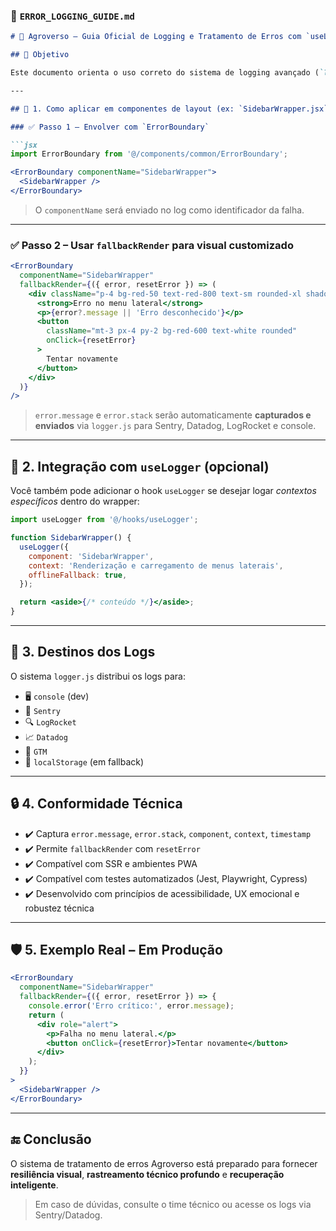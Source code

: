 
### 📄 `ERROR_LOGGING_GUIDE.md`

````markdown
# 🧠 Agroverso – Guia Oficial de Logging e Tratamento de Erros com `useLogger` + `ErrorBoundary`

## 🎯 Objetivo

Este documento orienta o uso correto do sistema de logging avançado (`logger.js`) integrado com o componente de contenção de erros (`ErrorBoundary.jsx`) e o hook reativo (`useLogger.js`), aplicando `fallbackRender` para controle visual em tempo real, rastreamento técnico completo e tolerância a falhas.

---

## 📌 1. Como aplicar em componentes de layout (ex: `SidebarWrapper.jsx`)

### ✅ Passo 1 – Envolver com `ErrorBoundary`

```jsx
import ErrorBoundary from '@/components/common/ErrorBoundary';

<ErrorBoundary componentName="SidebarWrapper">
  <SidebarWrapper />
</ErrorBoundary>
````

> O `componentName` será enviado no log como identificador da falha.

---

### ✅ Passo 2 – Usar `fallbackRender` para visual customizado

```jsx
<ErrorBoundary
  componentName="SidebarWrapper"
  fallbackRender={({ error, resetError }) => (
    <div className="p-4 bg-red-50 text-red-800 text-sm rounded-xl shadow">
      <strong>Erro no menu lateral</strong>
      <p>{error?.message || 'Erro desconhecido'}</p>
      <button
        className="mt-3 px-4 py-2 bg-red-600 text-white rounded"
        onClick={resetError}
      >
        Tentar novamente
      </button>
    </div>
  )}
/>
```

> `error.message` e `error.stack` serão automaticamente **capturados e enviados** via `logger.js` para Sentry, Datadog, LogRocket e console.

---

## 🧩 2. Integração com `useLogger` (opcional)

Você também pode adicionar o hook `useLogger` se desejar logar *contextos específicos* dentro do wrapper:

```jsx
import useLogger from '@/hooks/useLogger';

function SidebarWrapper() {
  useLogger({
    component: 'SidebarWrapper',
    context: 'Renderização e carregamento de menus laterais',
    offlineFallback: true,
  });

  return <aside>{/* conteúdo */}</aside>;
}
```

---

## 📡 3. Destinos dos Logs

O sistema `logger.js` distribui os logs para:

* 🖥️ `console` (dev)
* 📡 `Sentry`
* 🔍 `LogRocket`
* 📈 `Datadog`
* 🧠 `GTM`
* 💾 `localStorage` (em fallback)

---

## 🔒 4. Conformidade Técnica

* ✔️ Captura `error.message`, `error.stack`, `component`, `context`, `timestamp`
* ✔️ Permite `fallbackRender` com `resetError`
* ✔️ Compatível com SSR e ambientes PWA
* ✔️ Compatível com testes automatizados (Jest, Playwright, Cypress)
* ✔️ Desenvolvido com princípios de acessibilidade, UX emocional e robustez técnica

---

## 🛡️ 5. Exemplo Real – Em Produção

```jsx
<ErrorBoundary
  componentName="SidebarWrapper"
  fallbackRender={({ error, resetError }) => {
    console.error('Erro crítico:', error.message);
    return (
      <div role="alert">
        <p>Falha no menu lateral.</p>
        <button onClick={resetError}>Tentar novamente</button>
      </div>
    );
  }}
>
  <SidebarWrapper />
</ErrorBoundary>
```

---

## 🔚 Conclusão

O sistema de tratamento de erros Agroverso está preparado para fornecer **resiliência visual**, **rastreamento técnico profundo** e **recuperação inteligente**.

> Em caso de dúvidas, consulte o time técnico ou acesse os logs via Sentry/Datadog.

```
